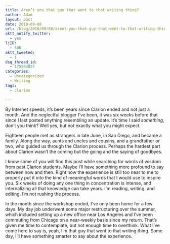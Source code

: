 ```yaml
---
title: Aren’t you that guy that went to that writing thing?
author: Adam
layout: post
date: 2010-09-08
url: /blog/2010/09/08/arent-you-that-guy-that-went-to-that-writing-thing/
aktt_notify_twitter:
  - yes
ljID:
  - 306
aktt_tweeted:
  - 1
dsq_thread_id:
  - 175204827
categories:
  - Uncategorized
  - Writing
tags:
  - clarion

---
```

By Internet speeds, it&#8217;s been years since Clarion ended and not just a month. And the neglectful blogger I&#8217;ve been, it was six weeks before that since I last posted anything resembling an update. It&#8217;s time I said _something_, don&#8217;t you think? Well yes, but not exactly what you might expect.

Eighteen people met as strangers in late June, in San Diego, and became a family. Along the way, aunts and uncles and cousins, and a grandfather or two, who guided us through the Clarion process. Perhaps the hardest part about Clarion wasn&#8217;t the coming but the going and the saying of goodbyes. 

I know some of you will find this post while searching for words of wisdom from past Clarion students. Maybe I&#8217;ll have something more profound to say between now and then. Right now the experience is still too near to me to properly put it into the kind of meaningful words that I would use to inspire you. Six weeks of doing any one thing in concentration is intense, and internalizing all that knowledge can take years. I&#8217;m reading, writing, and editing. I&#8217;m not rushing the process. 

In the month since the workshop ended, I&#8217;ve only been home for a few days. My day job underwent some major restructuring over the summer, which included setting up a new office near Los Angeles and I&#8217;ve been commuting from Chicago on a near-weekly basis since my return. That&#8217;s given me time to contemplate, but not enough time to overthink. What I&#8217;ve come here to say is, yeah, I&#8217;m that guy that went to that writing thing. Some day, I&#8217;ll have something smarter to say about the experience.
